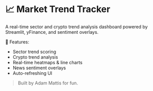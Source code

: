 # 📈 Market Trend Tracker

A real-time sector and crypto trend analysis dashboard powered by Streamlit, yFinance, and sentiment overlays.

🚀 Features:
- Sector trend scoring
- Crypto trend analysis
- Real-time heatmaps & line charts
- News sentiment overlays
- Auto-refreshing UI

> Built by Adam Mattis for fun.
> 
